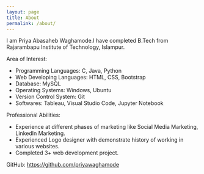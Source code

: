 ```yaml
---
layout: page
title: About
permalink: /about/
---
```


I am Priya Abasaheb Waghamode.I have completed B.Tech from Rajarambapu Institute of Technology, Islampur.


Area of Interest:
* Programming Languages: C, Java, Python
* Web Developing Languages: HTML, CSS, Bootstrap
* Database: MySQL
* Operating Systems: Windows, Ubuntu
* Version Control System: Git
* Softwares: Tableau, Visual Studio Code, Jupyter Notebook


Professional Abilities:

* Experience at different phases of marketing like Social Media Marketing, LinkedIn Marketing.
* Experienced Logo designer with demonstrate history of working in various websites.
* Completed 3+ web development project.

GitHub: https://github.com/priyawaghamode
